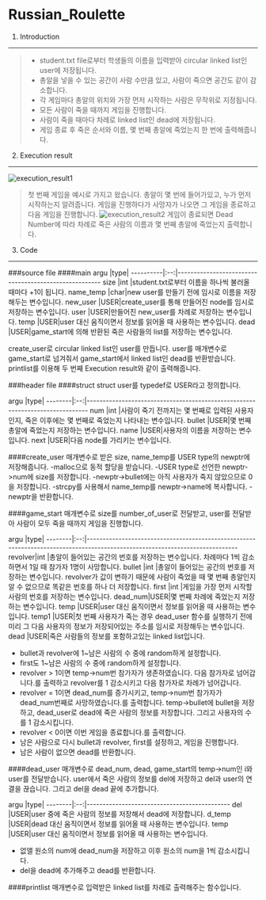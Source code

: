 # Russian_Roulette

1. Introduction
---------------
>- student.txt file로부터 학생들의 이름을 입력받아 circular linked list인 user에 저장됩니다.
>- 총알을 넣을 수 있는 공간이 사람 수만큼 있고, 사람이 죽으면 공간도 같이 감소합니다.
>- 각 게임마다 총알의 위치와 가장 먼저 시작하는 사람은 무작위로 지정됩니다.
>- 모든 사람이 죽을 때까지 게임을 진행합니다.
>- 사람이 죽을 때마다 차례로 linked list인 dead에 저장됩니다.
>- 게임 종료 후 죽은 순서와 이름, 몇 번째 총알에 죽었는지 한 번에 출력해줍니다.

2. Execution result
-------------------
>
![execution_result1](https://user-images.githubusercontent.com/44752186/48939284-0fbc6c00-ef57-11e8-9c50-bca1fbab5c75.jpg)
>첫 번째 게임을 예시로 가지고 왔습니다.
>총알이 몇 번에 들어가있고, 누가 먼저 시작하는지 알려줍니다.
>게임을 진행하다가 사망자가 나오면 그 게임을 종료하고 다음 게임을 진행합니다.
![execution_result2](https://user-images.githubusercontent.com/44752186/48939294-1d71f180-ef57-11e8-9e46-a68abf1353c6.jpg)
>게임이 종료되면 Dead Number에 따라 차례로 죽은 사람의 이름과 몇 번째 총알에 죽었는지 출력합니다.

3. Code
-------
###source file
####main
argu      |type| 
----------|:--:|------------------------------------------------------
size	  |int |student.txt로부터 이름을 하나씩 불러올 때마다 +1이 됩니다.
name_temp |char|new user를 만들기 전에 임시로 이름을 저장해두는 변수입니다.
new_user  |USER|create_user를 통해 만들어진 node를 임시로 저장하는 변수입니다.
user      |USER|만들어진 new_user를 차례로 저장하는 변수입니다.
temp	  |USER|user 대신 움직이면서 정보를 읽어올 때 사용하는 변수입니다.
dead      |USER|game_start에 의해 반환된 죽은 사람들의 list를 저장하는 변수입니다.

create_user로 circular linked list인 user를 만듭니다.
user를 매개변수로 game_start로 넘겨줘서 game_start에서 linked list인 dead를 반환받습니다.
printlist를 이용해 두 번째 Execution result와 같이 출력해줍니다.

###header file
####struct
struct user를 typedef로 USER라고 정의합니다.

argu	|type|
--------|:--:|------------------------------------------------------------------------------
num		|int |사람이 죽기 전까지는 몇 번째로 입력된 사용자인지, 죽은 이후에는 몇 번째로 죽었는지 나타내는 변수입니다.
bullet	|USER|몇 번째 총알에 죽었는지 저장하는 변수입니다.
name	|USER|사용자의 이름을 저장하는 변수입니다.
next	|USER|다음 node를 가리키는 변수입니다.

####create_user
매개변수로 받은 size, name_temp를 USER type의 newptr에 저장해줍니다.
-malloc으로 동적 할당을 받습니다.
-USER type로 선언한 newptr->num에 size를 저장합니다.
-newptr->bullet에는 아직 사용자가 죽지 않았으므로 0을 저장합니다.
-strcpy를 사용해서 name_temp를 newptr->name에 복사합니다.
-newptr을 반환합니다.

####game_start
매개변수로 size를 number_of_user로 전달받고, user를 전달받아 사람이 모두 죽을 때까지 게임을 진행합니다.

argu	|type|
--------|:--:|-----------------------------------------------------------------------------------------------------------------------------
revolver|int |총알이 들어있는 공간의 번호를 저장하는 변수입니다. 차례마다 1씩 감소하면서 1일 때 참가자 1명이 사망합니다.
bullet	|int |총알이 들어있는 공간의 번호를 저장하는 변수입니다. revolver가 값이 변하기 때문에 사람이 죽었을 때 몇 번째 총알인지 알 수 없으므로 똑같은 번호를 하나 더 저장합니다.
first	|int |게임을 가장 먼저 시작할 사람의 번호를 저장하는 변수입니다.
dead_num|USER|몇 번째 차례에 죽었는지 저장하는 변수입니다.
temp	|USER|user 대신 움직이면서 정보를 읽어올 때 사용하는 변수입니다.
temp1	|USER|첫 번째 사용자가 죽는 경우 dead_user 함수를 실행하기 전에 미리 그 다음 사용자의 정보가 저장되어있는 주소를 임시로 저장해두는 변수입니다.
dead	|USER|죽은 사람들의 정보를 포함하고있는 linked list입니다.

- bullet과 revolver에 1~남은 사람의 수 중에 random하게 설정합니다.
- first도 1~남은 사람의 수 중에 random하게 설정합니다.
- revolver > 1이면 temp->num번 참가자가 생존하였습니다. 다음 참가자로 넘어갑니다.를 출력하고 revolver를 1 감소시키고 다음 참가자로 차례가 넘어갑니다.
- revolver = 1이면 dead_num를 증가시키고, temp->num번 참가자가 dead_num번째로 사망하였습니다.를 출력합니다. temp->bullet에 bullet을 저장하고, dead_user로 dead에 죽은 사람의 정보를 저장합니다. 그리고 사용자의 수를 1 감소시킵니다.
- revolver < 0이면 이번 게임을 종료합니다.를 출력합니다.
- 남은 사람으로 다시 bullet과 revolver, first를 설정하고, 게임을 진행합니다.
- 남은 사람이 없으면 dead를 반환합니다.

####dead_user
매개변수로 dead_num, dead, game_start의 temp->num인 i와 user를 전달받습니다.
user에서 죽은 사람의 정보를 del에 저장하고 del과 user의 연결을 끊습니다.
그리고 del을 dead 끝에 추가합니다.

argu	|type|
--------|:--:|---------------------------------------------
del		|USER|user 중에 죽은 사람의 정보를 저장해서 dead에 저장합니다.
d_temp	|USER|dead 대신 움직이면서 정보를 읽어올 때 사용하는 변수입니다.
temp	|USER|user 대신 움직이면서 정보를 읽어올 때 사용하는 변수입니다.

- 없앨 원소의 num에 dead_num을 저장하고 이후 원소의 num을 1씩 감소시킵니다.
- del을 dead에 추가해주고 dead를 반환합니다.

####printlist
매개변수로 입력받은 linked list를 차례로 출력해주는 함수입니다.

